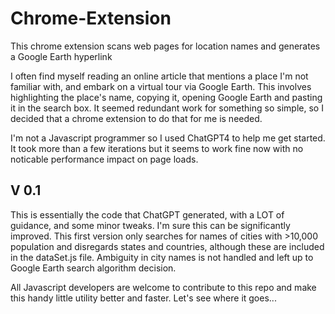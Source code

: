 # Chrome-Extension
This chrome extension scans web pages for location names and generates a Google Earth hyperlink

I often find myself reading an online article that mentions a place I'm not familiar with, and embark on a virtual tour via Google Earth.
This involves highlighting the place's name, copying it, opening Google Earth and pasting it in the search box.
It seemed redundant work for something so simple, so I decided that a chrome extension to do that for me is needed.

I'm not a Javascript programmer so I used ChatGPT4 to help me get started.
It took more than a few iterations but it seems to work fine now with no noticable performance impact on page loads.

V 0.1
-----
This is essentially the code that ChatGPT generated, with a LOT of guidance, and some minor tweaks.
I'm sure this can be significantly improved.
This first version only searches for names of cities with >10,000 population and disregards states and countries, although these are included in the dataSet.js file. Ambiguity in city names is not handled and left up to Google Earth search algorithm decision.

All Javascript developers are welcome to contribute to this repo and make this handy little utility better and faster.
Let's see where it goes...
